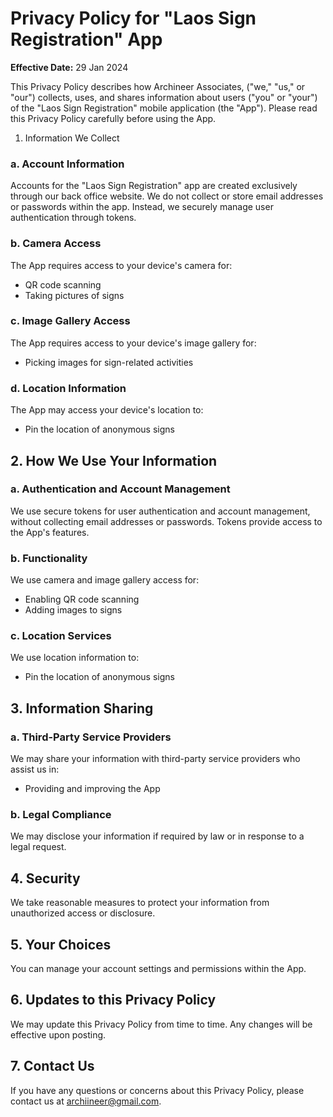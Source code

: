 # Privacy Policy for "Laos Sign Registration" App

**Effective Date:** 29 Jan 2024

This Privacy Policy describes how Archineer Associates, ("we," "us," or "our") collects, uses, and shares information about users ("you" or "your") of the "Laos Sign Registration" mobile application (the "App"). Please read this Privacy Policy carefully before using the App.

1. Information We Collect

### a. Account Information
Accounts for the "Laos Sign Registration" app are created exclusively through our back office website. We do not collect or store email addresses or passwords within the app. Instead, we securely manage user authentication through tokens.

### b. Camera Access
The App requires access to your device's camera for:

- QR code scanning
- Taking pictures of signs

### c. Image Gallery Access
The App requires access to your device's image gallery for:

- Picking images for sign-related activities

### d. Location Information
The App may access your device's location to:

- Pin the location of anonymous signs

## 2. How We Use Your Information

### a. Authentication and Account Management
We use secure tokens for user authentication and account management, without collecting email addresses or passwords. Tokens provide access to the App's features.

### b. Functionality
We use camera and image gallery access for:

- Enabling QR code scanning
- Adding images to signs

### c. Location Services
We use location information to:

- Pin the location of anonymous signs

## 3. Information Sharing

### a. Third-Party Service Providers
We may share your information with third-party service providers who assist us in:

- Providing and improving the App

### b. Legal Compliance
We may disclose your information if required by law or in response to a legal request.

## 4. Security

We take reasonable measures to protect your information from unauthorized access or disclosure.

## 5. Your Choices

You can manage your account settings and permissions within the App.

## 6. Updates to this Privacy Policy

We may update this Privacy Policy from time to time. Any changes will be effective upon posting.

## 7. Contact Us

If you have any questions or concerns about this Privacy Policy, please contact us at archiineer@gmail.com.

